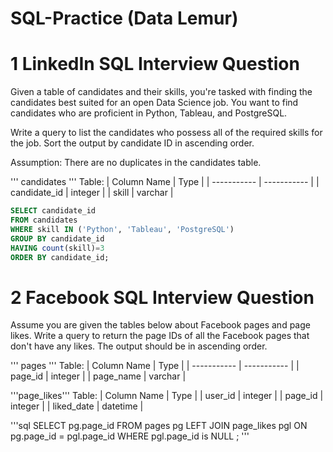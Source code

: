 # SQL-Practice (Data Lemur)

# 1 LinkedIn SQL Interview Question
Given a table of candidates and their skills, you're tasked with finding the candidates best suited for an open Data Science job. You want to find candidates who are proficient in Python, Tableau, and PostgreSQL.

Write a query to list the candidates who possess all of the required skills for the job. Sort the output by candidate ID in ascending order.

Assumption: There are no duplicates in the candidates table.

'''
candidates
''' Table:
| Column Name | Type |
| ----------- | ----------- |
| candidate_id | integer |
| skill | varchar |

```sql
SELECT candidate_id 
FROM candidates 
WHERE skill IN ('Python', 'Tableau', 'PostgreSQL')
GROUP BY candidate_id 
HAVING count(skill)=3
ORDER BY candidate_id;

```

# 2 Facebook SQL Interview Question
Assume you are given the tables below about Facebook pages and page likes. Write a query to return the page IDs of all the Facebook pages that don't have any likes. The output should be in ascending order.

''' pages ''' Table:
| Column Name | Type |
| ----------- | ----------- |
| page_id | integer |
| page_name | varchar |

'''page_likes''' Table:
| Column Name	| Type |
| user_id	| integer |
| page_id	| integer |
| liked_date | datetime |

'''sql
SELECT pg.page_id 
FROM pages pg LEFT JOIN page_likes pgl
ON pg.page_id = pgl.page_id
WHERE pgl.page_id is NULL ;
'''


